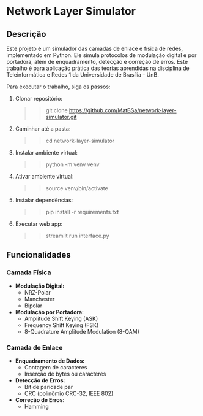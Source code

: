 # Network Layer Simulator

## Descrição

Este projeto é um simulador das camadas de enlace e física de redes, implementado em Python. Ele simula protocolos de modulação digital e por portadora, além de enquadramento, detecção e correção de erros. Este trabalho é para aplicação prática das teorias aprendidas na disciplina de Teleinformática e Redes 1 da Universidade de Brasília - UnB.

Para executar o trabalho, siga os passos:

1) Clonar repositório: 
    >> git clone https://github.com/MatBSa/network-layer-simulator.git

2) Caminhar até a pasta:
    >> cd network-layer-simulator
  
3) Instalar ambiente virtual:
    >> python -m venv venv

4) Ativar ambiente virtual:
    >> source venv/bin/activate

5) Instalar dependências:
    >> pip install -r requirements.txt

6) Executar web app:
    >> streamlit run interface.py

## Funcionalidades

### Camada Física
- **Modulação Digital:**
  - NRZ-Polar
  - Manchester
  - Bipolar
- **Modulação por Portadora:**
  - Amplitude Shift Keying (ASK)
  - Frequency Shift Keying (FSK)
  - 8-Quadrature Amplitude Modulation (8-QAM)

### Camada de Enlace
- **Enquadramento de Dados:**
  - Contagem de caracteres
  - Inserção de bytes ou caracteres
- **Detecção de Erros:**
  - Bit de paridade par
  - CRC (polinômio CRC-32, IEEE 802)
- **Correção de Erros:**
  - Hamming
